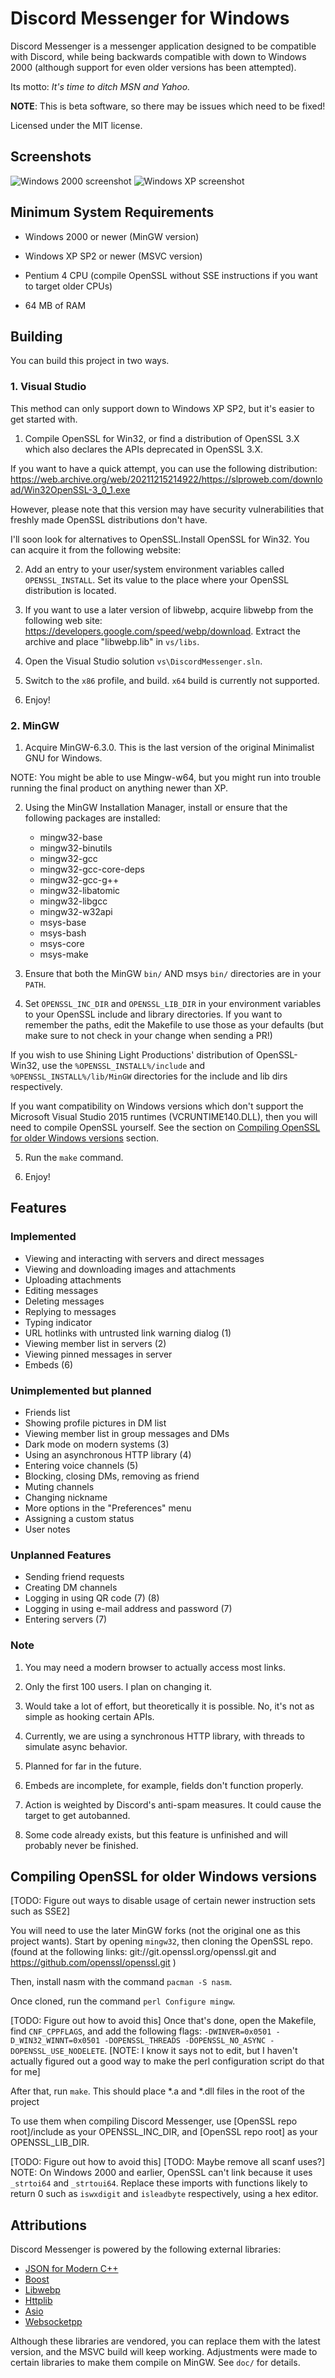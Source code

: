 # Discord Messenger for Windows

Discord Messenger is a messenger application designed to be compatible with Discord, while being
backwards compatible with down to Windows 2000 (although support for even older versions has been
attempted).

Its motto: *It's time to ditch MSN and Yahoo.*

**NOTE**: This is beta software, so there may be issues which need to be fixed!

Licensed under the MIT license.

## Screenshots

![Windows 2000 screenshot](doc/ss_2000.png)
![Windows XP screenshot](doc/ss_xp.png)

## Minimum System Requirements

- Windows 2000 or newer (MinGW version)

- Windows XP SP2 or newer (MSVC version)

- Pentium 4 CPU (compile OpenSSL without SSE instructions if you want to target older CPUs)

- 64 MB of RAM

## Building

You can build this project in two ways.

### 1. Visual Studio

This method can only support down to Windows XP SP2, but it's easier to get started with.

1. Compile OpenSSL for Win32, or find a distribution of OpenSSL 3.X which also declares the
APIs deprecated in OpenSSL 3.X.

If you want to have a quick attempt, you can use the following distribution:
https://web.archive.org/web/20211215214922/https://slproweb.com/download/Win32OpenSSL-3_0_1.exe

However, please note that this version may have security vulnerabilities that freshly made
OpenSSL distributions don't have.

I'll soon look for alternatives to OpenSSL.Install OpenSSL for Win32. You can acquire it from the following website:

2. Add an entry to your user/system environment variables called `OPENSSL_INSTALL`.  Set its value
to the place where your OpenSSL distribution is located.

3. If you want to use a later version of libwebp, acquire libwebp from the following web site:
https://developers.google.com/speed/webp/download.  Extract the archive and place "libwebp.lib" in
`vs/libs`.

4. Open the Visual Studio solution `vs\DiscordMessenger.sln`.

5. Switch to the `x86` profile, and build.  `x64` build is currently not supported.

6. Enjoy!

### 2. MinGW

1. Acquire MinGW-6.3.0.  This is the last version of the original Minimalist GNU for Windows.

NOTE: You might be able to use Mingw-w64, but you might run into trouble running the final product
on anything newer than XP.

2. Using the MinGW Installation Manager, install or ensure that the following packages are installed:
	- mingw32-base
	- mingw32-binutils
	- mingw32-gcc
	- mingw32-gcc-core-deps
	- mingw32-gcc-g++
	- mingw32-libatomic
	- mingw32-libgcc
	- mingw32-w32api
	- msys-base
	- msys-bash
	- msys-core
	- msys-make

3. Ensure that both the MinGW `bin/` AND msys `bin/` directories are in your `PATH`.

4. Set `OPENSSL_INC_DIR` and `OPENSSL_LIB_DIR` in your environment variables to your OpenSSL
include and library directories.  If you want to remember the paths, edit the Makefile to use those
as your defaults (but make sure to not check in your change when sending a PR!)

If you wish to use Shining Light Productions' distribution of OpenSSL-Win32, use the
`%OPENSSL_INSTALL%/include` and `%OPENSSL_INSTALL%/lib/MinGW` directories for the include and lib
dirs respectively.

If you want compatibility on Windows versions which don't support the Microsoft Visual Studio 2015
runtimes (VCRUNTIME140.DLL), then you will need to compile OpenSSL yourself.  See the section on
[Compiling OpenSSL for older Windows versions](#compiling-openssl-for-older-windows-versions)
section.

5. Run the `make` command.

6. Enjoy!

## Features
### Implemented

- Viewing and interacting with servers and direct messages
- Viewing and downloading images and attachments
- Uploading attachments
- Editing messages
- Deleting messages
- Replying to messages
- Typing indicator
- URL hotlinks with untrusted link warning dialog (1)
- Viewing member list in servers (2)
- Viewing pinned messages in server
- Embeds (6)

### Unimplemented but planned

- Friends list
- Showing profile pictures in DM list
- Viewing member list in group messages and DMs
- Dark mode on modern systems (3)
- Using an asynchronous HTTP library (4)
- Entering voice channels (5)
- Blocking, closing DMs, removing as friend
- Muting channels
- Changing nickname
- More options in the "Preferences" menu
- Assigning a custom status
- User notes

### Unplanned Features

- Sending friend requests
- Creating DM channels
- Logging in using QR code (7) (8)
- Logging in using e-mail address and password (7)
- Entering servers (7)

### Note
1. You may need a modern browser to actually access most links.

2. Only the first 100 users. I plan on changing it.

3. Would take a lot of effort, but theoretically it is possible. No, it's not as simple as hooking
   certain APIs.

4. Currently, we are using a synchronous HTTP library, with threads to simulate async behavior.

5. Planned for far in the future.

6. Embeds are incomplete, for example, fields don't function properly.

7. Action is weighted by Discord's anti-spam measures. It could cause the target to get autobanned.

8. Some code already exists, but this feature is unfinished and will probably never be finished.

## Compiling OpenSSL for older Windows versions

[TODO: Figure out ways to disable usage of certain newer instruction sets such as SSE2]

You will need to use the later MinGW forks (not the original one as this project wants).
Start by opening `mingw32`, then cloning the OpenSSL repo. (found at the following links:
git://git.openssl.org/openssl.git and https://github.com/openssl/openssl.git )

Then, install nasm with the command `pacman -S nasm`.

Once cloned, run the command `perl Configure mingw`.

[TODO: Figure out how to avoid this]
Once that's done, open the Makefile, find `CNF_CPPFLAGS`, and add the following flags:
`-DWINVER=0x0501 -D_WIN32_WINNT=0x0501 -DOPENSSL_THREADS -DOPENSSL_NO_ASYNC -DOPENSSL_USE_NODELETE`.
[NOTE: I know it says not to edit, but I haven't actually figured out a good way to make
 the perl configuration script do that for me]

After that, run `make`.  This should place *.a and *.dll files in the root of the project

To use them when compiling Discord Messenger, use [OpenSSL repo root]/include as your
OPENSSL_INC_DIR, and [OpenSSL repo root] as your OPENSSL_LIB_DIR.

[TODO: Figure out how to avoid this]
[TODO: Maybe remove all scanf uses?]
NOTE: On Windows 2000 and earlier, OpenSSL can't link because it uses `_strtoi64` and
`_strtoui64`. Replace these imports with functions likely to return 0 such as `iswxdigit`
and `isleadbyte` respectively, using a hex editor.

## Attributions

Discord Messenger is powered by the following external libraries:

- [JSON for Modern C++](https://github.com/nlohmann/json)
- [Boost](https://www.boost.org)
- [Libwebp](https://github.com/webmproject/libwebp)
- [Httplib](https://github.com/yhirose/cpp-httplib)
- [Asio](https://think-async.com/Asio)
- [Websocketpp](https://github.com/zaphoyd/websocketpp)

Although these libraries are vendored, you can replace them with the latest version, and the MSVC
build will keep working.  Adjustments were made to certain libraries to make them compile on MinGW.
See `doc/` for details.
